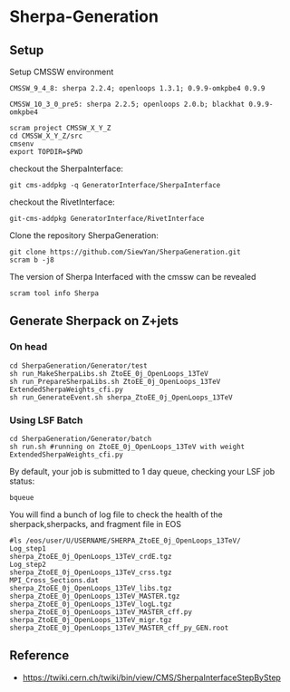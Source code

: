 # Sherpa-Generation

## Setup

   Setup CMSSW environment

   ```
   CMSSW_9_4_8: sherpa 2.2.4; openloops 1.3.1; 0.9.9-omkpbe4 0.9.9
   ```
   ``` 
   CMSSW_10_3_0_pre5: sherpa 2.2.5; openloops 2.0.b; blackhat 0.9.9-omkpbe4
   ```

   ```
   scram project CMSSW_X_Y_Z
   cd CMSSW_X_Y_Z/src
   cmsenv	 
   export TOPDIR=$PWD
   ```

   checkout the SherpaInterface: 

   ```
   git cms-addpkg -q GeneratorInterface/SherpaInterface
   ```

   checkout the RivetInterface:

   ```
   git-cms-addpkg GeneratorInterface/RivetInterface
   ```

   Clone the repository SherpaGeneration:

   ```
   git clone https://github.com/SiewYan/SherpaGeneration.git
   scram b -j8
   ```
   
   The version of Sherpa Interfaced with the cmssw can be revealed

   ```
   scram tool info Sherpa
   ```

## Generate Sherpack on Z+jets

   ### On head

   ```
   cd SherpaGeneration/Generator/test
   sh run_MakeSherpaLibs.sh ZtoEE_0j_OpenLoops_13TeV
   sh run_PrepareSherpaLibs.sh ZtoEE_0j_OpenLoops_13TeV ExtendedSherpaWeights_cfi.py
   sh run_GenerateEvent.sh sherpa_ZtoEE_0j_OpenLoops_13TeV
   ```

   ### Using LSF Batch

   ```
   cd SherpaGeneration/Generator/batch
   sh run.sh #running on ZtoEE_0j_OpenLoops_13TeV with weight ExtendedSherpaWeights_cfi.py
   ```

   By default, your job is submitted to 1 day queue, checking your LSF job status:

   ```
   bqueue
   ```
   
   You will find a bunch of log file to check the health of the sherpack,sherpacks, and fragment file in EOS

   ```
   #ls /eos/user/U/USERNAME/SHERPA_ZtoEE_0j_OpenLoops_13TeV/
   Log_step1                                               sherpa_ZtoEE_0j_OpenLoops_13TeV_crdE.tgz
   Log_step2                                               sherpa_ZtoEE_0j_OpenLoops_13TeV_crss.tgz
   MPI_Cross_Sections.dat                                  sherpa_ZtoEE_0j_OpenLoops_13TeV_libs.tgz
   sherpa_ZtoEE_0j_OpenLoops_13TeV_MASTER.tgz              sherpa_ZtoEE_0j_OpenLoops_13TeV_logL.tgz
   sherpa_ZtoEE_0j_OpenLoops_13TeV_MASTER_cff.py           sherpa_ZtoEE_0j_OpenLoops_13TeV_migr.tgz
   sherpa_ZtoEE_0j_OpenLoops_13TeV_MASTER_cff_py_GEN.root   
   ```

## Reference

   - https://twiki.cern.ch/twiki/bin/view/CMS/SherpaInterfaceStepByStep
